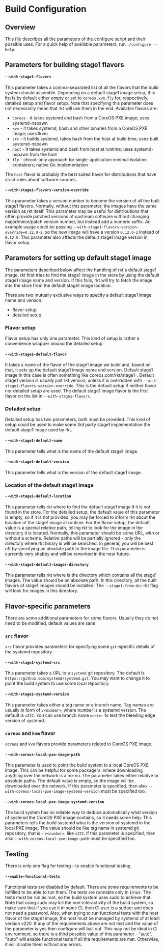 # Build Configuration

## Overview

This file describes all the parameters of the configure script and their possible uses.
For a quick help of available parameters, run `./configure --help`.

## Parameters for building stage1 flavors

#### `--with-stage1-flavors`

This parameter takes a comma-separated list of all the flavors that the build system should assemble.
Depending on a default stage1 image setup, this list is by default either empty or set to `coreos,kvm,fly` for, respectively, detailed setup and flavor setup.
Note that specifying this parameter does not necessarily mean that rkt will use them in the end.
Available flavors are:

- `coreos` - it takes systemd and bash from a CoreOS PXE image; uses systemd-nspawn
- `kvm` - it takes systemd, bash and other binaries from a CoreOS PXE image; uses lkvm
- `src` - it builds systemd, takes bash from the host at build time; uses built systemd-nspawn
- `host` - it takes systemd and bash from host at runtime; uses systemd-nspawn from the host
- `fly` - chroot-only approach for single-application minimal isolation containers; native Go implementation

The `host` flavor is probably the best suited flavor for distributions that have strict rules about software sources.

#### `--with-stage1-flavors-version-override`

This parameter takes a version number to become the version of all the built stage1 flavors.
Normally, without this parameter, the images have the same version as rkt itself.
This parameter may be useful for distributions that often provide patched versions of upstream software without changing major/minor/patch version number, but instead add a numeric suffix.
An example usage could be passing `--with-stage1-flavors-version-override=0.12.0-2`, so the new image will have a version `0.12.0-2` instead of `0.12.0`.
This parameter also affects the default stage1 image version in flavor setup.

## Parameters for setting up default stage1 image

The parameters described below affect the handling of rkt's default stage1 image.
rkt first tries to find the stage1 image in the store by using the default stage1 image name and version.
If this fails, rkt will try to fetch the image into the store from the default stage1 image location.

There are two mutually exclusive ways to specify a default stage1 image name and version:

- flavor setup
- detailed setup

### Flavor setup

Flavor setup has only one parameter.
This kind of setup is rather a convenience wrapper around the detailed setup.

#### `--with-stage1-default-flavor`

It takes a name of the flavor of the stage1 image we build and, based on that, it sets up the default stage1 image name and version.
Default stage1 image in this case is often something like coreos.com/rkt/stage1-<name of the flavor>.
Default stage1 version is usually just rkt version, unless it is overridden with `--with-stage1-flavors-version-override`.
This is the default setup if neither flavor nor detailed setup are used.
The default stage1 image flavor is the first flavor on the list in `--with-stage1-flavors`.

### Detailed setup

Detailed setup has two parameters, both must be provided.
This kind of setup could be used to make some 3rd party stage1 implementation the default stage1 image used by rkt.

#### `--with-stage1-default-name`

This parameter tells what is the name of the default stage1 image.

#### `--with-stage1-default-version`

This parameter tells what is the version of the default stage1 image.

### Location of the default stage1 image

#### `--with-stage1-default-location`

This parameter tells rkt where to find the default stage1 image if it is not found in the store.
For the detailed setup, the default value of this parameter is empty, so if it is not provided, you may be forced to inform rkt about the location of the stage1 image at runtime.
For the flavor setup, the default value is a special relative path, telling rkt to look for the image in the directory it is located.
Normally, this parameter should be some URL, with or without a scheme.
Relative paths will be partially ignored - only the directory where rkt binary is will be searched.
In general, you will be best off by specifying an absolute path to the image file.
This parameter is currently very shabby and will be reworked in the near future.

#### `--with-stage1-default-images-directory`

This parameter tells rkt where is the directory which contains all the stage1 images.
The value should be an absolute path.
In this directory, all the built flavors of stage1 images should be installed.
The `--stage1-from-dir` rkt flag will look for images in this directory.

## Flavor-specific parameters

There are some additional parameters for some flavors.
Usually they do not need to be modified, default values are sane.

### `src` flavor

`src` flavor provides parameters for specifying some `git`-specific details of the systemd repository.

#### `--with-stage1-systemd-src`

This parameter takes a URL to a `systemd` git repository.
The default is `https://github.com/systemd/systemd.git`.
You may want to change it to point the build system to use some local repository.

#### `--with-stage1-systemd-version`

This parameter takes either a tag name or a branch name.
Tag names are usually in form of `v<number>`, where number is a systemd version.
The default is `v222`.
You can use branch name `master` to test the bleeding edge version of systemd.

### `coreos` and `kvm` flavor

`coreos` and `kvm` flavors provide parameters related to CoreOS PXE image.

#### `--with-coreos-local-pxe-image-path`

This parameter is used to point the build system to a local CoreOS PXE image.
This can be helpful for some packagers, where downloading anything over the network is a no-no.
The parameter takes either relative or absolute paths.
The default value is empty, so the image will be downloaded over the network.
If this parameter is specified, then also `--with-coreos-local-pxe-image-systemd-version` must be specified too.

#### `--with-coreos-local-pxe-image-systemd-version`

The build system has no reliable way to deduce automatically what version of systemd the CoreOS PXE image contains, so it needs some help.
This parameters tells the build systemd what is the version of systemd in the local PXE image.
The value should be like tag name in systemd git repository, that is - `v<number>`, like `v222`.
If this parameter is specified, then also `--with-coreos-local-pxe-image-path` must be specified too.

## Testing

There is only one flag for testing - to enable functional testing.

#### `--enable-functional-tests`

Functional tests are disabled by default.
There are some requirements to be fulfilled to be able to run them.
The tests are runnable only in Linux.
The tests must be run as root, so the build system uses sudo to achieve that.
Note that using sudo may kill the non-interactivity of the build system, so make sure that if you use it in some CI, then CI user is a sudoer and does not need a password.
Also, when trying to run functional tests with the host flavor of the stage1 image, the host must be managed by systemd of at least version v220.
If any of the requirements above are not met and the value of the parameter is yes then configure will bail out.
This may not be ideal in CI environment, so there is a third possible value of this parameter - "auto".
"auto" will enable functional tests if all the requirements are met.
Otherwise, it will disable them without any errors.
